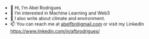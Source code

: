 - 👋 Hi, I’m Abel Rodrigues
- 👀 I’m interested in Machine Learning and Web3
- 🌱 I also write about climate and environment.
- 📫 You can reach me at abelfbr@gmail.com or visit my LinkedIn https://www.linkedin.com/in/afbrodrigues/
